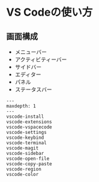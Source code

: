 # VS Codeの使い方

## 画面構成

- メニューバー
- アクティビティーバー
- サイドバー
- エディター
- パネル
- ステータスバー

```{toctree}
---
maxdepth: 1
---
vscode-install
vscode-extensions
vscode-vspacecode
vscode-settings
vscode-keybind
vscode-terminal
vscode-magit
vscode-sidebar
vscode-open-file
vscode-copy-paste
vscode-region
vscode-color
```
